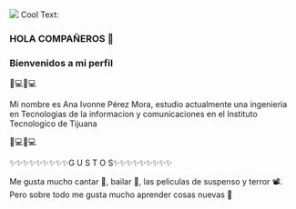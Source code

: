 
![](https://images.cooltext.com/5549017.png)
<a href="http://cooltext.com" target="_top"><img src="https://cooltext.com/images/ct_pixel.gif" width="80" height="15" alt="Cool Text: Logo and Graphics Generator" border="0" /></a>

### HOLA COMPAÑEROS 👋

### Bienvenidos a mi perfil

👋​💻​🦋​💻​

Mi nombre es Ana Ivonne Pérez Mora, estudio actualmente una ingenieria en Tecnologias de la informacion y comunicaciones en el Instituto Tecnologico de Tijuana

👋​💻​🦋​💻​

✨✨✨✨✨✨✨✨✨G U S T O S✨✨✨✨✨✨✨✨✨ 

Me gusta mucho cantar 🎤, bailar 💃, las peliculas de suspenso y terror 📽️. Pero sobre todo me gusta mucho aprender cosas nuevas 🔭


<!--
**pivonne/pivonne** is a ✨ _special_ ✨ repository because its `README.md` (this file) appears on your GitHub profile.

Here are some ideas to get you started:

- 🔭 I’m currently working on ...
- 🌱 I’m currently learning ...
- 👯 I’m looking to collaborate on ...
- 🤔 I’m looking for help with ...
- 💬 Ask me about ...
- 📫 How to reach me: ...
- 😄 Pronouns: ...
- ⚡ Fun fact: ...
-->
